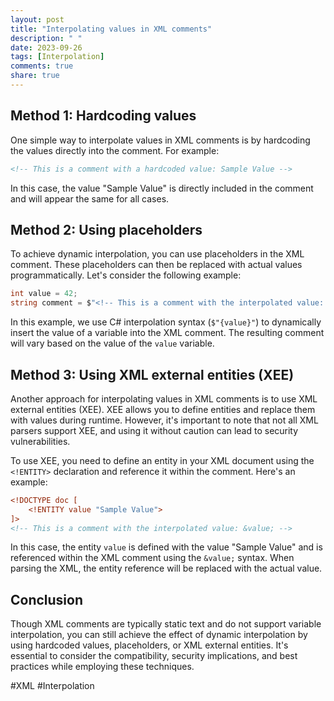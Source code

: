 ```yaml
---
layout: post
title: "Interpolating values in XML comments"
description: " "
date: 2023-09-26
tags: [Interpolation]
comments: true
share: true
---
```


## Method 1: Hardcoding values

One simple way to interpolate values in XML comments is by hardcoding the values directly into the comment. For example:

```xml
<!-- This is a comment with a hardcoded value: Sample Value -->
```

In this case, the value "Sample Value" is directly included in the comment and will appear the same for all cases.

## Method 2: Using placeholders

To achieve dynamic interpolation, you can use placeholders in the XML comment. These placeholders can then be replaced with actual values programmatically. Let's consider the following example:

```csharp
int value = 42;
string comment = $"<!-- This is a comment with the interpolated value: {value} -->";
```

In this example, we use C# interpolation syntax (`$"{value}"`) to dynamically insert the value of a variable into the XML comment. The resulting comment will vary based on the value of the `value` variable.

## Method 3: Using XML external entities (XEE)

Another approach for interpolating values in XML comments is to use XML external entities (XEE). XEE allows you to define entities and replace them with values during runtime. However, it's important to note that not all XML parsers support XEE, and using it without caution can lead to security vulnerabilities.

To use XEE, you need to define an entity in your XML document using the `<!ENTITY>` declaration and reference it within the comment. Here's an example:

```xml
<!DOCTYPE doc [
    <!ENTITY value "Sample Value">
]>
<!-- This is a comment with the interpolated value: &value; -->
```

In this case, the entity `value` is defined with the value "Sample Value" and is referenced within the XML comment using the `&value;` syntax. When parsing the XML, the entity reference will be replaced with the actual value.

## Conclusion

Though XML comments are typically static text and do not support variable interpolation, you can still achieve the effect of dynamic interpolation by using hardcoded values, placeholders, or XML external entities. It's essential to consider the compatibility, security implications, and best practices while employing these techniques.

#XML #Interpolation